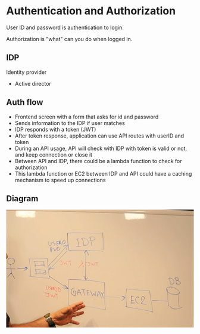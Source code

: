 # Authentication and Authorization

User ID and password is authentication to login.

Authorization is "what" can you do when logged in.

## IDP

Identity provider

- Active director

## Auth flow

- Frontend screen with a form that asks for id and password
- Sends information to the IDP if user matches
- IDP responds with a token (JWT)
- After token response, application can use API routes with userID and token
- During an API usage, API will check with IDP with token is valid or not, and keep connection or close it
- Between API and IDP, there could be a lambda function to check for authorization
- This lambda function or EC2 between IDP and API could have a caching mechanism to speed up connections

## Diagram

![alt text](image.png)